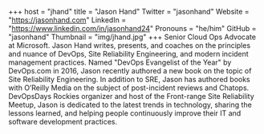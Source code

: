 +++
host = "jhand"
title = "Jason Hand"
Twitter = "jasonhand"
Website = "https://jasonhand.com"
LinkedIn = "https://www.linkedin.com/in/jasonhand24"
Pronouns = "he/him"
GitHub = "jasonhand"
Thumbnail = "img/jhand.jpg"
+++
Senior Cloud Ops Advocate at Microsoft. Jason Hand writes, presents, and coaches on the principles and nuance of DevOps, Site Reliability Engineering, and modern incident management practices. Named "DevOps Evangelist of the Year" by DevOps.com in 2016, Jason recently authored a new book on the topic of Site Reliability Engineering. In addition to SRE, Jason has authored books with O’Reilly Media on the subject of post-incident reviews and Chatops. DevOpsDays Rockies organizer and host of the Front-range Site Reliability Meetup, Jason is dedicated to the latest trends in technology, sharing the lessons learned, and helping people continuously improve their IT and software development practices.
